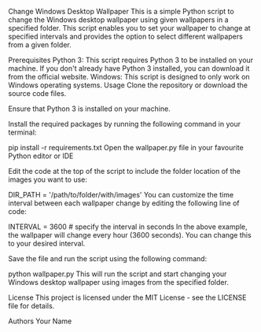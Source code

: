 
Change Windows Desktop Wallpaper
This is a simple Python script to change the Windows desktop wallpaper using given wallpapers in a specified folder. This script enables you to set your wallpaper to change at specified intervals and provides the option to select different wallpapers from a given folder.

Prerequisites
Python 3: This script requires Python 3 to be installed on your machine. If you don't already have Python 3 installed, you can download it from the official website.
Windows: This script is designed to only work on Windows operating systems.
Usage
Clone the repository or download the source code files.

Ensure that Python 3 is installed on your machine.

Install the required packages by running the following command in your terminal:

pip install -r requirements.txt
Open the wallpaper.py file in your favourite Python editor or IDE

Edit the code at the top of the script to include the folder location of the images you want to use:

DIR_PATH = '/path/to/folder/with/images'
You can customize the time interval between each wallpaper change by editing the following line of code:

INTERVAL = 3600  # specify the interval in seconds
In the above example, the wallpaper will change every hour (3600 seconds). You can change this to your desired interval.

Save the file and run the script using the following command:

python wallpaper.py
This will run the script and start changing your Windows desktop wallpaper using images from the specified folder.

License
This project is licensed under the MIT License - see the LICENSE file for details.

Authors
Your Name
